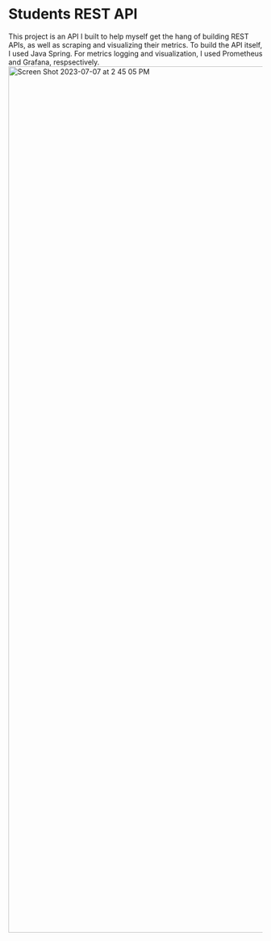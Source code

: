 # Students REST API
This project is an API I built to help myself get the hang of building REST APIs, as well as scraping and visualizing their metrics.
To build the API itself, I used Java Spring. For metrics logging and visualization, I used Prometheus and Grafana, respsectively.
<img width="1719" alt="Screen Shot 2023-07-07 at 2 45 05 PM" src="https://github.com/azn-abel/students-api/assets/66392457/423346c8-b4f7-4deb-8993-021b86b7672a">
